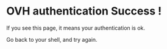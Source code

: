 # OVH authentication Success !

If you see this page, it means your authentication is ok.

Go back to your shell, and try again.

